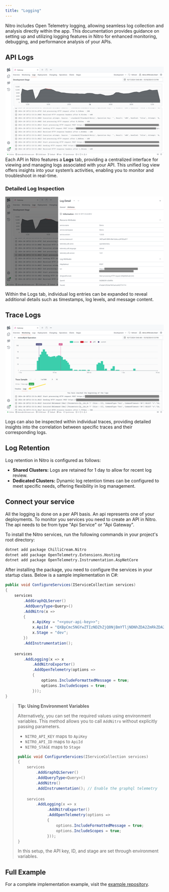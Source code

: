 ```yaml
---
title: "Logging"
---
```


Nitro includes Open Telemetry logging, allowing seamless log collection and analysis directly within the app.
This documentation provides guidance on setting up and utilizing logging features in Nitro for enhanced monitoring, debugging, and performance analysis of your APIs.

## API Logs

![Api Logs](images/logs-0.webp)
Each API in Nitro features a **Logs** tab, providing a centralized interface for viewing and managing logs associated with your API.
This unified log view offers insights into your system’s activities, enabling you to monitor and troubleshoot in real-time.

### Detailed Log Inspection

![API Logs - Expanded](images/logs-1.webp)

Within the Logs tab, individual log entries can be expanded to reveal additional details such as timestamps, log levels, and message content.

## Trace Logs

![Trace Logs](images/logs-2.webp)

Logs can also be inspected within individual traces, providing detailed insights into the correlation between specific traces and their corresponding logs.

## Log Retention

Log retention in Nitro is configured as follows:

- **Shared Clusters:** Logs are retained for 1 day to allow for recent log review.
- **Dedicated Clusters:** Dynamic log retention times can be configured to meet specific needs, offering flexibility in log management.

## Connect your service

All the logging is done on a per API basis.
An api represents one of your deployments.
To monitor you services you need to create an API in Nitro.
The api needs to be from type "Api Service" or "Api Gateway".

To install the Nitro services, run the following commands in your project's root directory:

```bash
dotnet add package ChilliCream.Nitro
dotnet add package OpenTelemetry.Extensions.Hosting
dotnet add package OpenTelemetry.Instrumentation.AspNetCore
```

After installing the package, you need to configure the services in your startup class.
Below is a sample implementation in C#:

```csharp
public void ConfigureServices(IServiceCollection services)
{
    services
        .AddGraphQLServer()
        .AddQueryType<Query>()
        .AddNitro(x =>
        {
            x.ApiKey = "<<your-api-key>>";
            x.ApiId = "QXBpCmc5NGYwZTIzNDZhZjQ0NjBmYTljNDNhZDA2ZmRkZDA2Ng==";
            x.Stage = "dev";
        })
        .AddInstrumentation();

    services
        .AddLogging(x => x
            .AddNitroExporter()
            .AddOpenTelemetry(options =>
            {
                options.IncludeFormattedMessage = true;
                options.IncludeScopes = true;
            }));
}
```

> **Tip: Using Environment Variables**
>
> Alternatively, you can set the required values using environment variables. This method allows you to call `AddNitro` without explicitly passing parameters.
>
> - `NITRO_API_KEY` maps to `ApiKey`
> - `NITRO_API_ID` maps to `ApiId`
> - `NITRO_STAGE` maps to `Stage`
>
> ```csharp
> public void ConfigureServices(IServiceCollection services)
> {
>     services
>         .AddGraphQLServer()
>         .AddQueryType<Query>()
>         .AddNitro()
>         .AddInstrumentation(); // Enable the graphql telemetry
>
>     services
>         .AddLogging(x => x
>              .AddNitroExporter()
>              .AddOpenTelemetry(options =>
>              {
>                  options.IncludeFormattedMessage = true;
>                  options.IncludeScopes = true;
>              }));
> }
> ```
>
> In this setup, the API key, ID, and stage are set through environment variables.

## Full Example

For a complete implementation example, visit the [example repository](https://link.chillicream.com/docs/logging-example).
